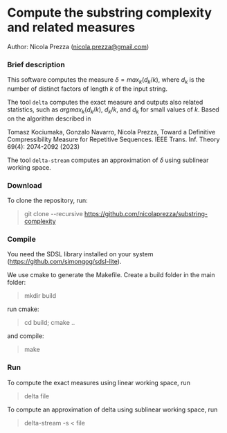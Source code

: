 Compute the substring complexity and related measures
===============
Author: Nicola Prezza (nicola.prezza@gmail.com)

### Brief description

This software computes the measure $\delta = max_k (d_k/k)$, where $d_k$ is the number of distinct factors of length $k$ of the input string. 

The tool `delta` computes the exact measure and outputs also related statistics, such as $argmax_k (d_k/k)$, $d_k/k$, and $d_k$ for small values of $k$. Based on the algorithm described in 

Tomasz Kociumaka, Gonzalo Navarro, Nicola Prezza, Toward a Definitive Compressibility Measure for Repetitive Sequences. IEEE Trans. Inf. Theory 69(4): 2074-2092 (2023)

The tool `delta-stream` computes an approximation of $\delta$ using sublinear working space.
 
### Download

To clone the repository, run:

> git clone --recursive https://github.com/nicolaprezza/substring-complexity

### Compile

You need the SDSL library installed on your system (https://github.com/simongog/sdsl-lite).

We use cmake to generate the Makefile. Create a build folder in the main folder:

> mkdir build

run cmake:

> cd build; cmake ..

and compile:

> make

### Run

To compute the exact measures using linear working space, run

>  delta file

To compute an approximation of delta using sublinear working space, run

>  delta-stream -s < file